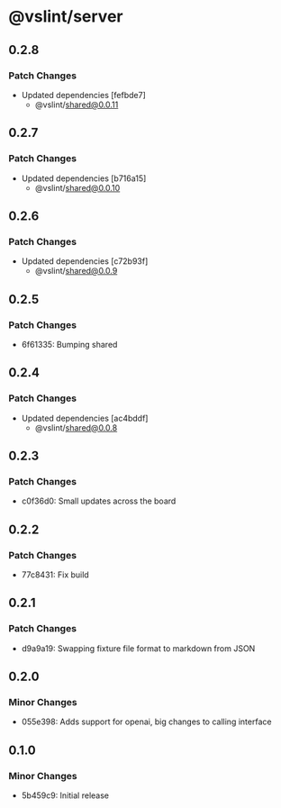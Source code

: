# @vslint/server

## 0.2.8

### Patch Changes

- Updated dependencies [fefbde7]
  - @vslint/shared@0.0.11

## 0.2.7

### Patch Changes

- Updated dependencies [b716a15]
  - @vslint/shared@0.0.10

## 0.2.6

### Patch Changes

- Updated dependencies [c72b93f]
  - @vslint/shared@0.0.9

## 0.2.5

### Patch Changes

- 6f61335: Bumping shared

## 0.2.4

### Patch Changes

- Updated dependencies [ac4bddf]
  - @vslint/shared@0.0.8

## 0.2.3

### Patch Changes

- c0f36d0: Small updates across the board

## 0.2.2

### Patch Changes

- 77c8431: Fix build

## 0.2.1

### Patch Changes

- d9a9a19: Swapping fixture file format to markdown from JSON

## 0.2.0

### Minor Changes

- 055e398: Adds support for openai, big changes to calling interface

## 0.1.0

### Minor Changes

- 5b459c9: Initial release
